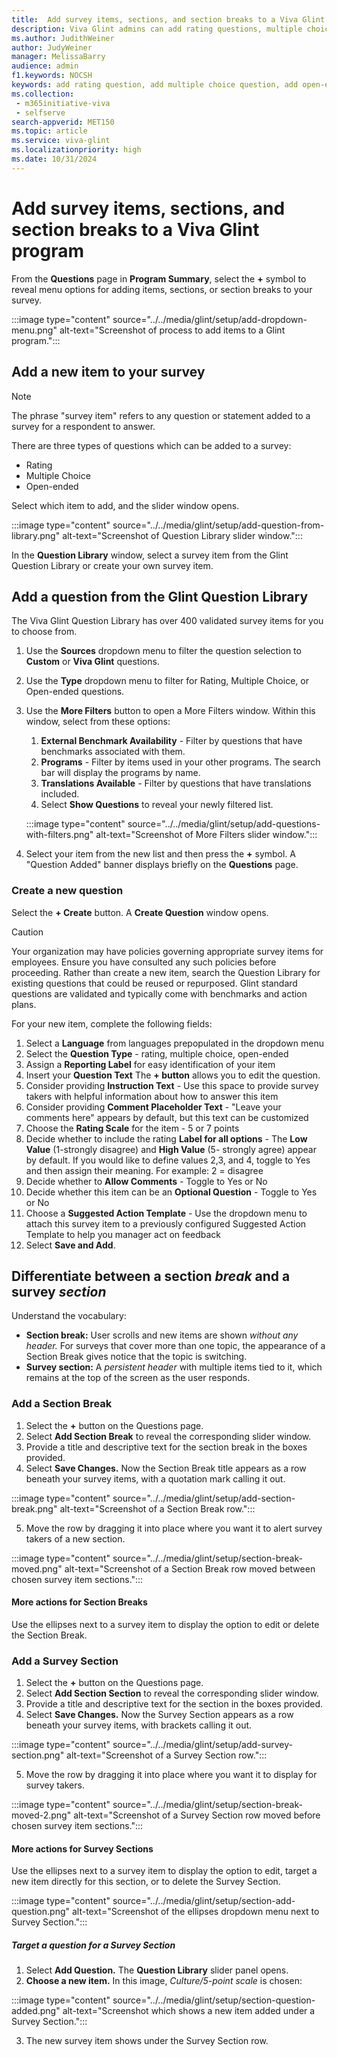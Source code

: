 ```yaml
---
title:  Add survey items, sections, and section breaks to a Viva Glint program
description: Viva Glint admins can add rating questions, multiple choice questions, open-ended questions, or section breaks to a prepopulated template or to a blank survey template.
ms.author: JudithWeiner
author: JudyWeiner
manager: MelissaBarry
audience: admin
f1.keywords: NOCSH
keywords: add rating question, add multiple choice question, add open-ended question, add section break, survey item, survey section
ms.collection: 
 - m365initiative-viva
 - selfserve
search-appverid: MET150
ms.topic: article
ms.service: viva-glint
ms.localizationpriority: high
ms.date: 10/31/2024
---
```


# Add survey items, sections, and section breaks to a Viva Glint program

From the **Questions** page in **Program Summary**, select the **+** symbol to reveal menu options for adding items, sections, or section breaks to your survey. 

:::image type="content" source="../../media/glint/setup/add-dropdown-menu.png" alt-text="Screenshot of process to add items to a Glint program.":::

 ## Add a new item to your survey

> [!NOTE]
> The phrase "survey item" refers to any question or statement added to a survey for a respondent to answer. 

There are three types of questions which can be added to a survey:
 - Rating
 - Multiple Choice
 - Open-ended

Select which item to add, and the slider window opens.

:::image type="content" source="../../media/glint/setup/add-question-from-library.png" alt-text="Screenshot of Question Library slider window.":::

In the **Question Library** window, select a survey item from the Glint Question Library or create your own survey item.

## Add a question from the Glint Question Library

The Viva Glint Question Library has over 400 validated survey items for you to choose from.

1. Use the **Sources** dropdown menu to filter the question selection to **Custom** or **Viva Glint** questions.
1. Use the **Type** dropdown menu to filter for Rating, Multiple Choice, or Open-ended questions.
1. Use the **More Filters** button to open a More Filters window. Within this window, select from these options:
   1. **External Benchmark Availability** - Filter by questions that have benchmarks associated with them.
   1. **Programs** - Filter by items used in your other programs. The search bar will display the programs by name.
   1. **Translations Available** - Filter by questions that have translations included.
   1. Select **Show Questions** to reveal your newly filtered list.
      
   :::image type="content" source="../../media/glint/setup/add-questions-with-filters.png" alt-text="Screenshot of More Filters slider window.":::
   
1. Select your item from the new list and then press the **+** symbol. A "Question Added" banner displays briefly on the **Questions** page.

### Create a new question

Select the **+ Create** button. A **Create Question** window opens.
   
> [!CAUTION]
> Your organization may have policies governing appropriate survey items for employees. Ensure you have consulted any such policies before proceeding. Rather than create a new item, search the Question Library for existing questions that could be reused or repurposed. Glint standard questions are validated and typically come with benchmarks and action plans. 

For your new item, complete the following fields:
1. Select a **Language** from languages prepopulated in the dropdown menu
1. Select the **Question Type** - rating, multiple choice, open-ended
1. Assign a **Reporting Label** for easy identification of your item
1. Insert your **Question Text**  The **+ button** allows you to edit the question. 
1. Consider providing **Instruction Text** - Use this space to provide survey takers with helpful information about how to answer this item
1. Consider providing **Comment Placeholder Text** - "Leave your comments here" appears by default, but this text can be customized
1. Choose the **Rating Scale** for the item - 5 or 7 points
1. Decide whether to include the rating **Label for all options** - The **Low Value** (1-strongly disagree) and **High Value** (5- strongly agree) appear by default. If you would like to define values 2,3, and 4, toggle to Yes and then assign their meaning. For example: 2 = disagree
1. Decide whether to **Allow Comments** - Toggle to Yes or No
1. Decide whether this item can be an **Optional Question** - Toggle to Yes or No
1. Choose a **Suggested Action Template** - Use the dropdown menu to attach this survey item to a previously configured Suggested Action Template to help you manager act on feedback
1. Select **Save and Add**.

## Differentiate between a section *break* and a survey *section*

Understand the vocabulary:
 - **Section break:** User scrolls and new items are shown *without any header.* For surveys that cover more than one topic, the appearance of a Section Break gives notice that the topic is switching.
- **Survey section:** A *persistent header* with multiple items tied to it, which remains at the top of the screen as the user responds.

### Add a Section Break 

1. Select the **+** button on the Questions page.
2. Select **Add Section Break** to reveal the corresponding slider window.
3. Provide a title and descriptive text for the section break in the boxes provided.
4. Select **Save Changes.** Now the Section Break title appears as a row beneath your survey items, with a quotation mark calling it out.

:::image type="content" source="../../media/glint/setup/add-section-break.png" alt-text="Screenshot of a Section Break row.":::

5. Move the row by dragging it into place where you want it to alert survey takers of a new section.

:::image type="content" source="../../media/glint/setup/section-break-moved.png" alt-text="Screenshot of a Section Break row moved between chosen survey item sections.":::

#### More actions for Section Breaks

Use the ellipses next to a survey item to display the option to edit or delete the Section Break.

### Add a Survey Section

1. Select the **+** button on the Questions page.
2. Select **Add Section Section** to reveal the corresponding slider window.
3. Provide a title and descriptive text for the section in the boxes provided.
4. Select **Save Changes.** Now the Survey Section appears as a row beneath your survey items, with brackets calling it out.

:::image type="content" source="../../media/glint/setup/add-survey-section.png" alt-text="Screenshot of a Survey Section row.":::

5. Move the row by dragging it into place where you want it to display for survey takers.

:::image type="content" source="../../media/glint/setup/section-break-moved-2.png" alt-text="Screenshot of a Survey Section row moved before chosen survey item sections.":::

#### More actions for Survey Sections

Use the ellipses next to a survey item to display the option to edit, target a new item directly for this section, or to delete the Survey Section.

:::image type="content" source="../../media/glint/setup/section-add-question.png" alt-text="Screenshot of the ellipses dropdown menu next to Survey Section.":::

##### Target a question for a Survey Section

1. Select **Add Question.** The **Question Library** slider panel opens.
2. **Choose a new item.** In this image, *Culture/5-point scale* is chosen:

:::image type="content" source="../../media/glint/setup/section-question-added.png" alt-text="Screenshot which shows a new item added under a Survey Section.":::

3. The new survey item shows under the Survey Section row.







 

 



 

 
